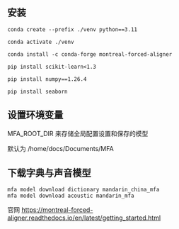 ## 安装
```
conda create --prefix ./venv python==3.11

conda activate ./venv

conda install -c conda-forge montreal-forced-aligner

pip install scikit-learn<1.3      

pip install numpy==1.26.4 

pip install seaborn

```
## 设置环境变量 
MFA_ROOT_DIR 来存储全局配置设置和保存的模型

默认为 /home/docs/Documents/MFA

## 下载字典与声音模型
```
mfa model download dictionary mandarin_china_mfa
mfa model download acoustic mandarin_mfa
```

官网 https://montreal-forced-aligner.readthedocs.io/en/latest/getting_started.html